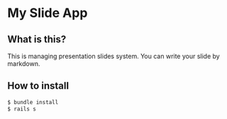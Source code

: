 # My Slide App

## What is this?

This is managing presentation slides system.
You can write your slide by markdown.

## How to install

```bash
$ bundle install
$ rails s
```
